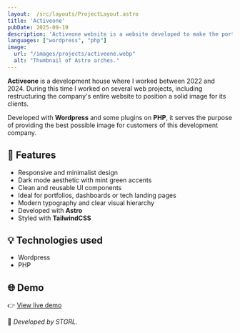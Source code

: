 ```yaml
---
layout:  /src/layouts/ProjectLayout.astro
title: 'Activeone'
pubDate: 2025-09-19
description: 'Activeone website is a website developed to make the portfolio of products and services of the company ActiveOne.'
languages: ["wordpress", "php"]
image:
  url: "/images/projects/activeone.webp"
  alt: "Thumbnail of Astro arches."
--- 
```


**Activeone** is a development house where I worked between 2022 and 2024. During this time I worked on several web projects, including restructuring the company's entire website to position a solid image for its clients.

Developed with **Wordpress** and some plugins on **PHP**, it serves the purpose of providing the best possible image for customers of this development company.

## 🧩 Features

- Responsive and minimalist design
- Dark mode aesthetic with mint green accents
- Clean and reusable UI components
- Ideal for portfolios, dashboards or tech landing pages
- Modern typography and clear visual hierarchy
- Developed with **Astro**
- Styled with **TailwindCSS**

## 💡 Technologies used

- Wordpress
- PHP


## 🌐 Demo

👉 [View live demo](https://activeone.co/) 


🚀 *Developed by STGRL.*
